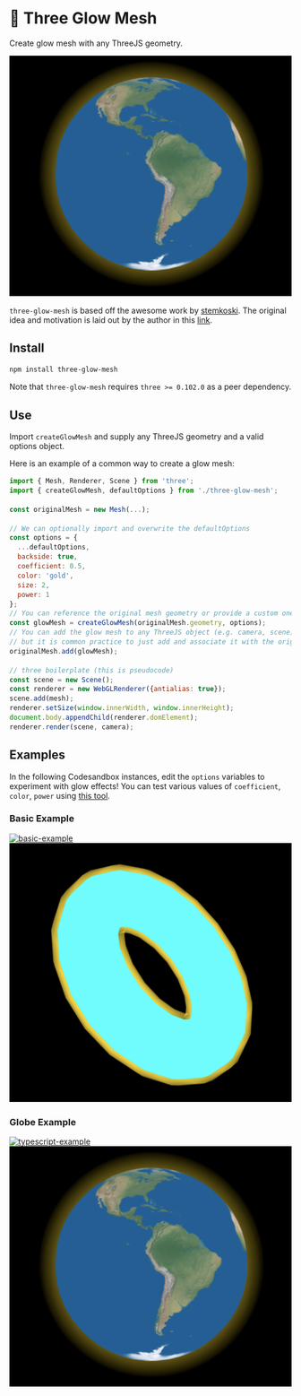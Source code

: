 # 🌟 Three Glow Mesh

Create glow mesh with any ThreeJS geometry.

![](./public/globe-glow.png)

`three-glow-mesh` is based off the awesome work by [stemkoski](https://github.com/stemkoski/stemkoski.github.com/blob/master/Three.js/Shader-Halo.html). The original idea and motivation is laid out by the author in this [link](http://stemkoski.blogspot.com/2013/07/shaders-in-threejs-glow-and-halo.html).

## Install

```sh
npm install three-glow-mesh
```

Note that `three-glow-mesh` requires `three >= 0.102.0` as a peer dependency.

## Use

Import `createGlowMesh` and supply any ThreeJS geometry and a valid options object.

Here is an example of a common way to create a glow mesh:

```js
import { Mesh, Renderer, Scene } from 'three';
import { createGlowMesh, defaultOptions } from './three-glow-mesh';

const originalMesh = new Mesh(...);

// We can optionally import and overwrite the defaultOptions
const options = {
  ...defaultOptions,
  backside: true,
  coefficient: 0.5,
  color: 'gold',
  size: 2,
  power: 1
};
// You can reference the original mesh geometry or provide a custom one.
const glowMesh = createGlowMesh(originalMesh.geometry, options);
// You can add the glow mesh to any ThreeJS object (e.g. camera, scene),
// but it is common practice to just add and associate it with the original mesh.
originalMesh.add(glowMesh);

// three boilerplate (this is pseudocode)
const scene = new Scene();
const renderer = new WebGLRenderer({antialias: true});
scene.add(mesh);
renderer.setSize(window.innerWidth, window.innerHeight);
document.body.appendChild(renderer.domElement);
renderer.render(scene, camera);
```

## Examples

In the following Codesandbox instances, edit the `options` variables to experiment with glow effects! You can test various values of `coefficient`, `color`, `power` using [this tool](http://stemkoski.github.io/Three.js/Shader-Glow.html).

### Basic Example

[![basic-example](https://codesandbox.io/static/img/play-codesandbox.svg)](https://codesandbox.io/s/uz1ki)
![](./basic-glow.png)

### Globe Example

[![typescript-example](https://codesandbox.io/static/img/play-codesandbox.svg)](https://codesandbox.io/s/y6vmj)
![](./public/globe-glow.png)
